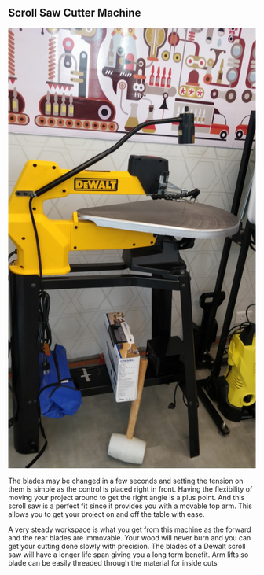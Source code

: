 ## Scroll Saw Cutter Machine

![Scroll Saw Cutter Machine](img/scrollsaw.jpeg "Scroll Saw")

The blades may be changed in a few seconds and setting the tension on them is simple as the control is placed right in front. Having the flexibility of moving your project around to get the right angle is a plus point. And this scroll saw is a perfect fit since it provides you with a movable top arm. This allows you to get your project on and off the table with ease.

A very steady workspace is what you get from this machine as the forward and the rear blades are immovable. Your wood will never burn and you can get your cutting done slowly with precision. The blades of a Dewalt scroll saw will have a longer life span giving you a long term benefit.
Arm lifts so blade can be easily threaded through the material for inside cuts